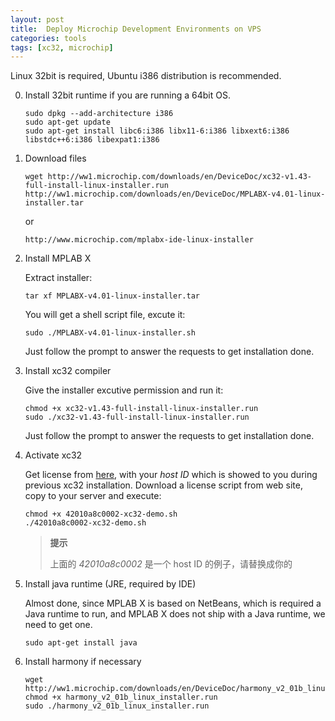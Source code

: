 ```yaml
---
layout: post
title:  Deploy Microchip Development Environments on VPS
categories: tools
tags: [xc32, microchip]
---
```


Linux 32bit is required, Ubuntu i386 distribution is recommended.

0. Install 32bit runtime if you are running a 64bit OS.

   ```shell
   sudo dpkg --add-architecture i386
   sudo apt-get update
   sudo apt-get install libc6:i386 libx11-6:i386 libxext6:i386 libstdc++6:i386 libexpat1:i386
   ```

2. Download files

    ```shell
    wget http://ww1.microchip.com/downloads/en/DeviceDoc/xc32-v1.43-full-install-linux-installer.run http://ww1.microchip.com/downloads/en/DeviceDoc/MPLABX-v4.01-linux-installer.tar
    ```
    or 
    ```
    http://www.microchip.com/mplabx-ide-linux-installer
    ```

3. Install MPLAB X

    Extract installer:

    ```shell
    tar xf MPLABX-v4.01-linux-installer.tar
    ```

    You will get a shell script file, excute it:

    ```shell
    sudo ./MPLABX-v4.01-linux-installer.sh
    ```

    Just follow the prompt to answer the requests to get installation done.

4. Install xc32 compiler

    Give the installer excutive permission and run it:

    ```shell
    chmod +x xc32-v1.43-full-install-linux-installer.run
    sudo ./xc32-v1.43-full-install-linux-installer.run
    ```

    Just follow the prompt to answer the requests to get installation done.

4. Activate xc32

    Get license from [here](http://www.microchip.com/xcdemo/GetDemoLicense.aspx), with your *host ID* which is showed to you during previous xc32 installation. Download a license script from web site, copy to your server and execute:

    ```shell
    chmod +x 42010a8c0002-xc32-demo.sh
    ./42010a8c0002-xc32-demo.sh
    ```

    >  **提示**
    >
    > 上面的 *42010a8c0002* 是一个 host ID 的例子，请替换成你的

6. Install java runtime (JRE, required by IDE)

    Almost done, since MPLAB X is based on NetBeans, which is required a Java runtime to run, and MPLAB X does not ship with a Java runtime, we need to get one.

    ```shell
    sudo apt-get install java
    ```

7. Install harmony if necessary

    ```shell
    wget http://ww1.microchip.com/downloads/en/DeviceDoc/harmony_v2_01b_linux_installer.run
    chmod +x harmony_v2_01b_linux_installer.run
    sudo ./harmony_v2_01b_linux_installer.run
    ```
